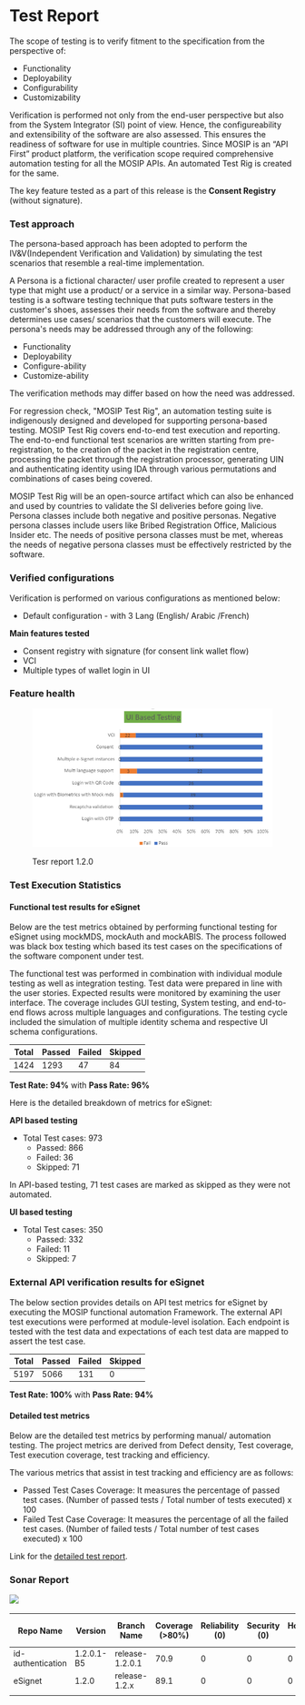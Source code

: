 # Test Report

The scope of testing is to verify fitment to the specification from the perspective of:

* Functionality
* Deployability
* Configurability
* Customizability

Verification is performed not only from the end-user perspective but also from the System Integrator (SI) point of view. Hence, the configureability and extensibility of the software are also assessed. This ensures the readiness of software for use in multiple countries. Since MOSIP is an “API First” product platform, the verification scope required comprehensive automation testing for all the MOSIP APIs. An automated Test Rig is created for the same.

The key feature tested as a part of this release is the **Consent Registry** (without signature).

### Test approach

The persona-based approach has been adopted to perform the IV\&V(Independent Verification and Validation) by simulating the test scenarios that resemble a real-time implementation.

A Persona is a fictional character/ user profile created to represent a user type that might use a product/ or a service in a similar way. Persona-based testing is a software testing technique that puts software testers in the customer's shoes, assesses their needs from the software and thereby determines use cases/ scenarios that the customers will execute. The persona's needs may be addressed through any of the following:

* Functionality
* Deployability
* Configure-ability
* Customize-ability

The verification methods may differ based on how the need was addressed.

For regression check, "MOSIP Test Rig", an automation testing suite is indigenously designed and developed for supporting persona-based testing. MOSIP Test Rig covers end-to-end test execution and reporting. The end-to-end functional test scenarios are written starting from pre-registration, to the creation of the packet in the registration centre, processing the packet through the registration processor, generating UIN and authenticating identity using IDA through various permutations and combinations of cases being covered.

MOSIP Test Rig will be an open-source artifact which can also be enhanced and used by countries to validate the SI deliveries before going live. Persona classes include both negative and positive personas. Negative persona classes include users like Bribed Registration Office, Malicious Insider etc. The needs of positive persona classes must be met, whereas the needs of negative persona classes must be effectively restricted by the software.

### Verified configurations

Verification is performed on various configurations as mentioned below:

* Default configuration - with 3 Lang (English/ Arabic /French)

**Main features tested**

* Consent registry with signature (for consent link wallet flow)
* VCI
* Multiple types of wallet login in UI

### Feature health

<figure><img src="../../../.gitbook/assets/test-report-1.2.0.png" alt=""><figcaption><p>Tesr report 1.2.0</p></figcaption></figure>

### Test Execution Statistics

#### Functional test results for eSignet

Below are the test metrics obtained by performing functional testing for eSignet using mockMDS, mockAuth and mockABIS. The process followed was black box testing which based its test cases on the specifications of the software component under test.

The functional test was performed in combination with individual module testing as well as integration testing. Test data were prepared in line with the user stories. Expected results were monitored by examining the user interface. The coverage includes GUI testing, System testing, and end-to-end flows across multiple languages and configurations. The testing cycle included the simulation of multiple identity schema and respective UI schema configurations.

| **Total** | **Passed** | **Failed** | **Skipped** |
| --------- | ---------- | ---------- | ----------- |
| 1424      | 1293       | 47         | 84          |

**Test Rate: 94%** with **Pass Rate: 96%**

Here is the detailed breakdown of metrics for eSignet:

**API based testing**

* Total Test cases: 973
  * Passed: 866
  * Failed: 36
  * Skipped: 71

In API-based testing, 71 test cases are marked as skipped as they were not automated.

**UI based testing**

* Total Test cases: 350
  * Passed: 332
  * Failed: 11
  * Skipped: 7

### External API verification results for eSignet

The below section provides details on API test metrics for eSignet by executing the MOSIP functional automation Framework. The external API test executions were performed at module-level isolation. Each endpoint is tested with the test data and expectations of each test data are mapped to assert the test case.

| **Total** | **Passed** | **Failed** | **Skipped** |
| --------- | ---------- | ---------- | ----------- |
| 5197      | 5066       | 131        | 0           |

**Test Rate: 100%** with **Pass Rate: 94%**

#### Detailed test metrics

Below are the detailed test metrics by performing manual/ automation testing. The project metrics are derived from Defect density, Test coverage, Test execution coverage, test tracking and efficiency.

The various metrics that assist in test tracking and efficiency are as follows:

* Passed Test Cases Coverage: It measures the percentage of passed test cases. (Number of passed tests / Total number of tests executed) x 100
* Failed Test Case Coverage: It measures the percentage of all the failed test cases. (Number of failed tests / Total number of test cases executed) x 100

Link for the [detailed test report](https://github.com/mosip/test-management/tree/master/e-signet/1.2.0).

### Sonar Report

![](\_images/sonar.png)

<table><thead><tr><th width="137">Repo Name</th><th>Version</th><th>Branch Name</th><th>Coverage (>80%)</th><th>Reliability (0)</th><th>Security (0)</th><th>Hotspots (0)</th><th>Duplications  (Less than 3%)</th></tr></thead><tbody><tr><td>id-authentication</td><td>1.2.0.1-B5</td><td>release-1.2.0.1</td><td>70.9</td><td>0</td><td>0</td><td>0</td><td>1.9%</td></tr><tr><td>eSignet</td><td>1.2.0</td><td>release-1.2.x</td><td>89.1</td><td>0</td><td>0</td><td>0</td><td>0.5%</td></tr><tr><td></td><td></td><td></td><td></td><td></td><td></td><td></td><td></td></tr></tbody></table>
